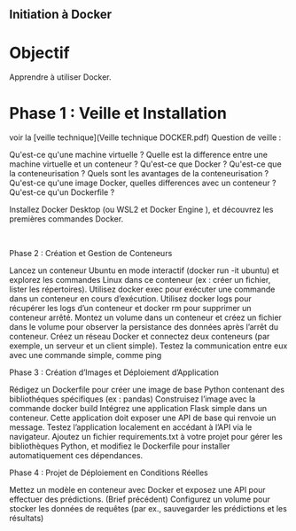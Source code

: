 ## Initiation à Docker

# Objectif
Apprendre à utiliser Docker.

# Phase 1 : Veille et Installation
voir la [veille technique](Veille technique DOCKER.pdf)
Question de veille :

Qu'est-ce qu'une machine virtuelle ?
Quelle est la difference entre une machine virtuelle et un conteneur ?
Qu'est-ce que Docker ? Qu'est-ce que la conteneurisation ?
Quels sont les avantages de la conteneurisation ?
Qu'est-ce qu'une image Docker, quelles differences avec un conteneur ?
Qu'est-ce qu'un Dockerfile ?
​

Installez Docker Desktop (ou WSL2 et Docker Engine ), et découvrez les premières commandes Docker.

​

Phase 2 : Création et Gestion de Conteneurs

Lancez un conteneur Ubuntu en mode interactif (docker run -it ubuntu) et explorez les commandes Linux dans ce conteneur (ex : créer un fichier, lister les répertoires).
Utilisez docker exec pour exécuter une commande dans un conteneur en cours d’exécution.
Utilisez docker logs pour récupérer les logs d’un conteneur et docker rm pour supprimer un conteneur arrêté.
Montez un volume dans un conteneur et créez un fichier dans le volume pour observer la persistance des données après l’arrêt du conteneur.
Créez un réseau Docker et connectez deux conteneurs (par exemple, un serveur et un client simple). Testez la communication entre eux avec une commande simple, comme ping
​

Phase 3 : Création d’Images et Déploiement d’Application

Rédigez un Dockerfile pour créer une image de base Python contenant des bibliothéques spécifiques (ex : pandas)
Construisez l’image avec la commande docker build
Intégrez une application Flask simple dans un conteneur. Cette application doit exposer une API de base qui renvoie un message.
Testez l’application localement en accédant à l’API via le navigateur.
Ajoutez un fichier requirements.txt à votre projet pour gérer les bibliothèques Python, et modifiez le Dockerfile pour installer automatiquement ces dépendances.
​

Phase 4 : Projet de Déploiement en Conditions Réelles

Mettez un modèle en conteneur avec Docker et exposez une API pour effectuer des prédictions. (Brief précédent)
Configurez un volume pour stocker les données de requêtes (par ex., sauvegarder les prédictions et les résultats)
